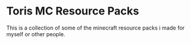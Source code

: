 # Toris MC Resource Packs

This is a collection of some of the minecraft resource packs i made for myself or other people.
